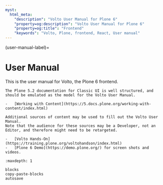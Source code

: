 ```yaml
---
myst:
  html_meta:
    "description": "Volto User Manual for Plone 6"
    "property=og:description": "Volto User Manual for Plone 6"
    "property=og:title": "Frontend"
    "keywords": "Volto, Plone, frontend, React, User manual"
---
```



(user-manual-label)=

# User Manual

This is the user manual for Volto, the Plone 6 frontend.

```{todo}
The Plone 5.2 documentation for Classic UI is well structured, and should be emulated as the model for the Volto User Manual.

-   [Working with Content](https://5.docs.plone.org/working-with-content/index.html)

Additional sources of content may be used to fill out the Volto User Manual.
Note that the audience for these sources may be a Developer, not an Editor, and therefore might need to be retargeted.

-   [Volto Hands-On](https://training.plone.org/voltohandson/index.html)
-   [Plone 6 Demo](https://demo.plone.org/) for screen shots and videos.
```

```{toctree}
:maxdepth: 1

blocks
copy-paste-blocks
autosave
```
